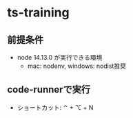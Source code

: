 # ts-training

## 前提条件

- node 14.13.0 が実行できる環境
  - mac: nodenv, windows: nodist推奨

## code-runnerで実行

- ショートカット: ⌃ + ⌥ + N
